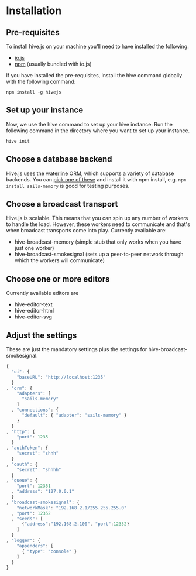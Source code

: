 # Installation
## Pre-requisites
To install hive.js on your machine you'll need to have installed the following:
 * [io.js](http://iojs.org)
 * [npm](http://npmjs.org) (usually bundled with io.js)

If you have installed the pre-requisites, install the hive command globally with the following command:
```
npm install -g hivejs
```

## Set up your instance
Now, we use the hive command to set up your hive instance: Run the following command in the directory where you want to set up your instance.
```
hive init
```

## Choose a database backend
Hive.js uses the [waterline](https://github.com/balderdashy/waterline) ORM, which supports a variety of database backends. You can [pick one of these](https://github.com/balderdashy/waterline-docs#supported-adapters) and install it with npm install, e.g. `npm install sails-memory` is good for testing purposes.

## Choose a broadcast transport
Hive.js is scalable. This means that you can spin up any number of workers to handle the load. However, these workers need to communicate and that's when broadcast transports come into play. Currently available are:

 * hive-broadcast-memory (simple stub that only works when you have just one worker)
 * hive-broadcast-smokesignal (sets up a peer-to-peer network through which the workers will communicate)

## Choose one or more editors
Currently available editors are

 * hive-editor-text
 * hive-editor-html
 * hive-editor-svg

## Adjust the settings
These are just the mandatory settings plus the settings for hive-broadcast-smokesignal.
```js
{
  "ui": {
    "baseURL": "http://localhost:1235"
  }
, "orm": {
    "adapters": [
      "sails-memory"
    ]
  , "connections": { 
      "default": { "adapter": "sails-memory" }
    }
  }
, "http": {
    "port": 1235
  }
, "authToken": {
    "secret": "shhh"
  }
, "oauth": {
    "secret": "shhhh"
  }
, "queue": {
    "port": 12351
  , "address": "127.0.0.1"
  }
, "broadcast-smokesignal": {
    "networkMask": "192.168.2.1/255.255.255.0"
  , "port": 12352
  , "seeds": [
      {"address":"192.168.2.100", "port":12352}
    ]
  }
, "logger": {
    "appenders": [
      { "type": "console" }
    ]
  }
}
```
